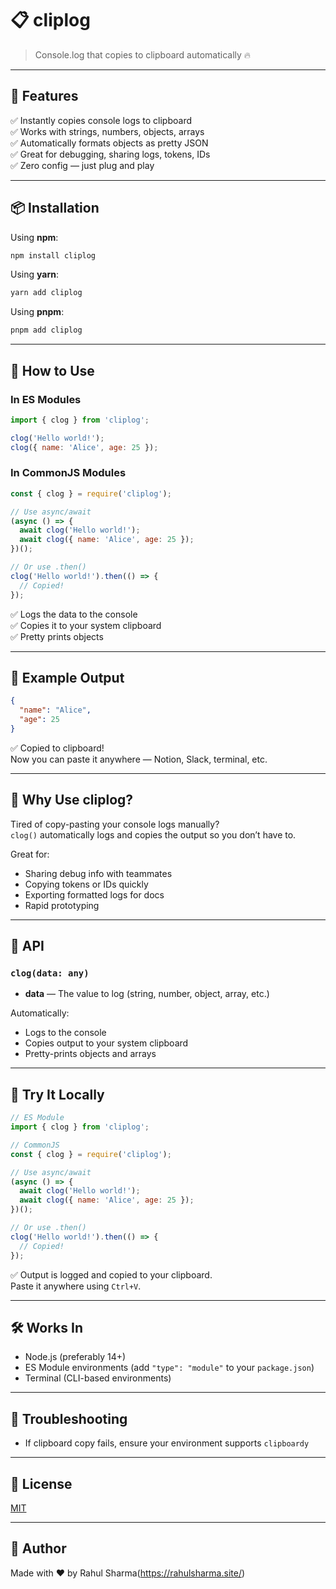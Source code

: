 
# 📋 cliplog

> Console.log that copies to clipboard automatically 🔥

---

## 🚀 Features

✅ Instantly copies console logs to clipboard  
✅ Works with strings, numbers, objects, arrays  
✅ Automatically formats objects as pretty JSON  
✅ Great for debugging, sharing logs, tokens, IDs  
✅ Zero config — just plug and play

---

## 📦 Installation

Using **npm**:

```bash
npm install cliplog
```

Using **yarn**:

```bash
yarn add cliplog
```

Using **pnpm**:

```bash
pnpm add cliplog
```

---

## 📖 How to Use
### In ES Modules

```js
import { clog } from 'cliplog';

clog('Hello world!');
clog({ name: 'Alice', age: 25 });
```

### In CommonJS Modules

```js
const { clog } = require('cliplog');

// Use async/await
(async () => {
  await clog('Hello world!');
  await clog({ name: 'Alice', age: 25 });
})();

// Or use .then()
clog('Hello world!').then(() => {
  // Copied!
});
```

✅ Logs the data to the console  
✅ Copies it to your system clipboard  
✅ Pretty prints objects

---

## 📂 Example Output

```json
{
  "name": "Alice",
  "age": 25
}
```

✅ Copied to clipboard!  
Now you can paste it anywhere — Notion, Slack, terminal, etc.

---

## 📌 Why Use cliplog?

Tired of copy-pasting your console logs manually?  
`clog()` automatically logs and copies the output so you don’t have to.

Great for:

- Sharing debug info with teammates
- Copying tokens or IDs quickly
- Exporting formatted logs for docs
- Rapid prototyping

---

## 🔧 API

### `clog(data: any)`

- **data** — The value to log (string, number, object, array, etc.)

Automatically:
- Logs to the console
- Copies output to your system clipboard
- Pretty-prints objects and arrays

---

## 🧪 Try It Locally

```js
// ES Module
import { clog } from 'cliplog';

// CommonJS
const { clog } = require('cliplog');

// Use async/await
(async () => {
  await clog('Hello world!');
  await clog({ name: 'Alice', age: 25 });
})();

// Or use .then()
clog('Hello world!').then(() => {
  // Copied!
});
```

✅ Output is logged and copied to your clipboard.  
Paste it anywhere using `Ctrl+V`.

---

## 🛠️ Works In

- Node.js (preferably 14+)
- ES Module environments (add `"type": "module"` to your `package.json`)
- Terminal (CLI-based environments)

---

## 🐛 Troubleshooting

- If clipboard copy fails, ensure your environment supports `clipboardy`

---

## 📄 License

[MIT](./LICENSE)

---

## 🙌 Author

Made with ❤️ by Rahul Sharma(https://rahulsharma.site/)
